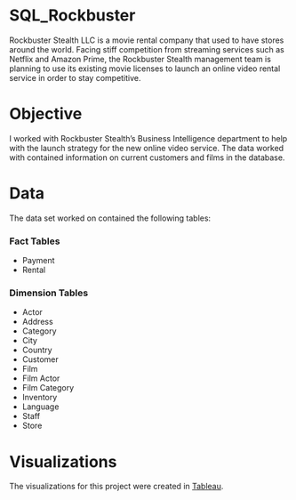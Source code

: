 # SQL_Rockbuster
Rockbuster Stealth LLC is a movie rental company that used to have stores around the world. Facing stiff competition from streaming services such as Netflix and Amazon Prime, the Rockbuster Stealth management team is planning to use its existing movie licenses to launch an online video rental service in order to stay competitive. 

# Objective
I worked with Rockbuster Stealth’s Business Intelligence department to help with the launch strategy for the new online video service. The data worked with contained information on current customers and films in the database. 

# Data
The data set worked on contained the following tables:

### Fact Tables
* Payment
* Rental
### Dimension Tables
* Actor
* Address
* Category
* City
* Country
* Customer
* Film
* Film Actor
* Film Category
* Inventory
* Language
* Staff
* Store

# Visualizations
The visualizations for this project were created in [Tableau](https://public.tableau.com/app/profile/katherine.lazoritz/viz/RockbusterData_16879020983260/Rockbuster).
